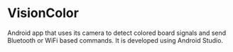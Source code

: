 # VisionColor
Android app that uses its camera to detect colored board signals and send Bluetooth or WiFi based commands. It is developed using Android Studio. 
